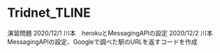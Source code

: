 # Tridnet_TLINE

演習問題
2020/12/1 川本　herokuとMessagingAPIの設定
2020/12/2 川本　MessagingAPIの設定、Googleで調べた駅のURLを返すコードを作成